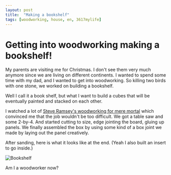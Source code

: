 ```yaml
---
layout: post
title:  "Making a bookshelf"
tags: [woodworking, house, en, 3617mylife]
---
```


# Getting into woodworking making a bookshelf!

My parents are visiting me for Christmas. I don't see them very much
anymore since we are living on different continents. I wanted to spend
some time with my dad, and I wanted to get into woodworking. So
killing two birds with one stone, we worked on building a bookshelf.

Well I call it a book shelf, but what I want to build a cubes that
will be eventually painted and stacked on each other.

I watched a lot of [Steve Ramsey's woodworking for mere
mortal](https://www.youtube.com/user/stevinmarin/videos) which
convinced me that the job wouldn't be too difficult. We got a table
saw and some 2-by-4. And started cutting to size, edge jointing the
board, gluing up panels. We finally assembled the box by using some
kind of a box joint we made by laying out the panel creatively.

After sanding, here is what it looks like at the end. (Yeah I also
built an insert to go inside.)

![Bookshelf](/blog/data/documents/woodworking/2019-12-bookshelf-1/20191227_160256.jpg )

Am I a woodworker now?
